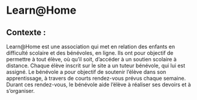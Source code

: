 # Learn@Home

## Contexte :
Learn@Home est une association qui met en relation des enfants en difficulté scolaire et des bénévoles, en ligne. Ils ont pour objectif de permettre à tout élève, où qu’il soit, d’accéder à un soutien scolaire à distance. Chaque élève inscrit sur le site a un tuteur bénévole, qui lui est assigné. Le bénévole a pour objectif de soutenir l’élève dans son apprentissage, à travers de courts rendez-vous prévus chaque semaine. Durant ces rendez-vous, le bénévole aide l’élève à réaliser ses devoirs et à s’organiser.
